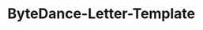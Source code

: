 <!--
 * @Author: Lili Liang
 * @Date: 2024-05-19 21:22:15
 * @LastEditors: Lili Liang
 * @LastEditTime: 2024-05-19 21:22:16
 * @Description: Please set description
-->
# ByteDance-Letter-Template